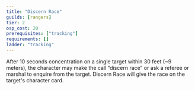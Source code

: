 ```yaml
---
title: "Discern Race"
guilds: [rangers]
tier: 2
osp_cost: 20
prerequisites: ["tracking"]
requirements: []
ladder: "tracking"
---
```

After 10 seconds concentration on a single target within 30 feet (~9 meters), the character may make the call “discern race” or ask a referee or marshal to enquire from the target. Discern Race will give the race on the target's character card.
